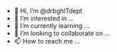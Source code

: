- 👋 Hi, I’m @drbghITdept
- 👀 I’m interested in ...
- 🌱 I’m currently learning ...
- 💞️ I’m looking to collaborate on ...
- 📫 How to reach me ...

<!---
drbghITdept/drbghITdept is a ✨ special ✨ repository because its `README.md` (this file) appears on your GitHub profile.
You can click the Preview link to take a look at your changes.
--->
